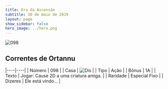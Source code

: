 ```yaml
---
title: Era da Ascensão
subtitle: 30 de maio de 2019
layout: page
show_sidebar: false
hero_image: ../hero.png
---
```


![098](https://cdn.keyforgegame.com/media/card_front/pt/435_098_XC9P7RW4P8C4_pt.png)

## Correntes de Ortannu

|----|----|
| Número | 098 |
| Casa | ![Dis](https://archonarcana.com/images/thumb/e/e8/Dis.png/22px-Dis.png "Dis") |
| Tipo | Ação |
| Bônus | 1A |
| Texto | Jogar: Cause 2D a uma criatura amiga. |
| Raridade | Especial Fixo |
| Dizeres | Ele está vindo… |
